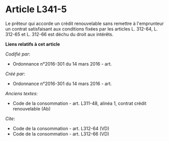 # Article L341-5

Le prêteur qui accorde un crédit renouvelable sans remettre à l'emprunteur un contrat satisfaisant aux conditions fixées par
les articles L. 312-64, L. 312-65 et L. 312-66 est déchu du droit aux intérêts.

**Liens relatifs à cet article**

_Codifié par_:

  - Ordonnance n°2016-301 du 14 mars 2016 - art.

_Créé par_:

  - Ordonnance n°2016-301 du 14 mars 2016 - art.

_Anciens textes_:

  - Code de la consommation - art. L311-48, alinéa 1, contrat crédit renouvelable (Ab)

_Cite_:

  - Code de la consommation - art. L312-64 (VD)
  - Code de la consommation - art. L312-66 (VD)
